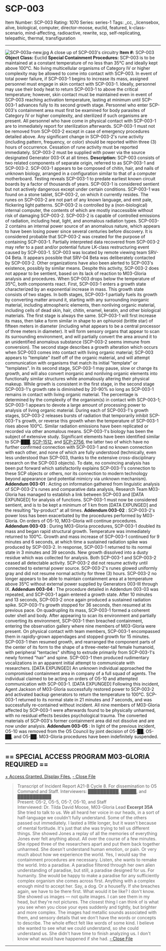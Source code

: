 # SCP-003
Item Number: SCP-003
Rating: 1070
Series: series-1
Tags: _cc, _licensebox, alive, biological, computer, director-moose, euclid, featured, k-class-scenario, mind-affecting, radioactive, rewrite, scp, self-replicating, telepathic, thermal, transfiguration

---

![SCP-003a-new.jpg](https://scp-wiki.wdfiles.com/local--files/scp-003/SCP-003a-new.jpg)
A close up of SCP-003's circuitry
**Item #:** SCP-003
**Object Class:** Euclid
**Special Containment Procedures:** SCP-003 is to be maintained at a constant temperature of no less than 35°C and ideally kept above 100°C. No living multicellular organisms of Category IV or higher complexity may be allowed to come into contact with SCP-003.
In event of total power failure, if SCP-003-1 begins to increase its mass, assigned personnel must engage in skin contact with SCP-003-1. Ideally, personnel may use their body heat to return SCP-003-1 to above the critical temperature; however, skin contact must be maintained even in event of SCP-003 reaching activation temperature, lasting at minimum until SCP-003-1 advances fully to its second growth stage.
Personnel who enter SCP-003's containment area must first be examined for body parasites of Category IV or higher complexity, and sterilized if such organisms are present. All personnel who have come in physical contact with SCP-003-1 are to immediately report for sterilization afterwards.
SCP-003-1 must not be removed from SCP-003-2 except in case of emergency procedures detailed above. Any significant change in SCP-003-2's rune activity (including pattern, frequency, or color) should be reported within three (3) hours of occurrence. Cessation of rune activity must be reported immediately. SCP-003-2 must be supplied with power via the source designated Generator 003-IX at all times.
**Description:** SCP-003 consists of two related components of separate origin, referred to as SCP-003-1 and SCP-003-2.
SCP-003-1 appears to be composed of chitin, hair, and nails of unknown biology, arranged in a configuration similar to that of a computer motherboard. Testing reveals SCP-003-1 to predate earliest known circuit boards by a factor of thousands of years. SCP-003-1 is considered sentient but not actively dangerous except under certain conditions.
SCP-003-1 was found on a stone tablet, SCP-003-2, on which it currently resides. The runes on SCP-003-2 are not part of any known language, and emit pale, flickering light patterns.
SCP-003-2 is controlled by a (non-biological) internal computer, the contents of which are mostly inaccessible without risk of damaging SCP-003-2. SCP-003-2 is capable of controlled emissions of radiation, including heat, light, and anomalous radiation types. SCP-003-2 contains an internal power source of an anomalous nature, which appears to have been losing power since several centuries before discovery.
It is considered probable that SCP-003-2 was created for the purpose of containing SCP-003-1. Partially interpreted data recovered from SCP-003-2 may refer to a past and/or potential future LK-class restructuring event caused by SCP-003-1.
SCP-003 was located by remote viewing team SRV-04 Beta. It appears possible that SRV-04 Beta was deliberately contacted by SCP-003-2. Other organizations have also been alerted to SCP-003's existence, possibly by similar means. Despite this activity, SCP-003-2 does not appear to be sentient, based on its lack of reaction to M03-Gloria analysis and procedures.
When SCP-003 drops below the temperature of 35°C, both components react.
First, SCP-003-1 enters a growth state characterized by an exponential increase in mass. This growth state consists of two stages. In both stages, SCP-003-1 partially fuels its growth by converting matter around it, starting with any surrounding inorganic material, including atmospheric elements, then nonliving organic material, including cells of dead skin, hair, chitin, enamel, keratin, and other biological materials.
The first stage is always the same. SCP-003-1 will first increase its mass, then take a form similar in shape to an ophiuroid (brittle star) of fifteen meters in diameter (including what appears to be a central processor of three meters in diameter). It will form sensory organs that appear to scan its surrounding environment, and will partially convert the area around it to an unidentified anomalous substance (SCP-003-2 seems immune from conversion).
The second stage describes a growth alteration which occurs when SCP-003 comes into contact with living organic material; SCP-003 appears to "template" itself off of the organic material, and will attempt communication with organisms that match its initial "template" or "templates".
In its second stage, SCP-003-1 may pause, slow or change its growth, and will also convert inorganic and nonliving organic elements into functionally similar structures while anomalously altering their physical makeup.
While growth is consistent in the first stage, in the second stage SCP-003-1's growth rate is diminished by 20-90% so long as SCP-003-1 remains in contact with living organic material. The percentage is determined by the complexity of the organism(s) in contact with SCP-003-1; SCP-003-1 appears to devote a large amount of processing power to analysis of living organic material.
During each of SCP-003-1's growth stages, SCP-003-2 releases bursts of radiation that temporarily inhibit SCP-003-1's growth, or reverse this growth when the temperature of SCP-003-1 rises above 100°C. Similar radiation emissions have been replicated or recorded via other anomalous means.
SCP-003-1's biology has been the subject of extensive study. Significant elements have been identified similar to SCP-███, [SCP-1512](/scp-1512), and [SCP-2756](/scp-2756), the latter two of which have no further confirmed connection with SCP-003-1 and no known connection with each other, and none of which are fully understood (technically, even less understood than SCP-003, thanks to the extensive cross-disciplinary research on the SCP-003 objects). To date, no convincing analysis has been put forward which satisfactorily explains SCP-003-1's connection to these SCP objects or others, nor its connection to modern technology beyond appearance (and potential mimicry via unknown mechanism).
**Addendum 003-01** : Acting on information gathered from linguistic analysis of SCP-003-2's runes and comparative data analysis, Research Team M03-Gloria has managed to establish a link between SCP-003 and [DATA EXPUNGED] for analysis of functions. SCP-003-1 must now be considered sentient, and is to be kept a minimum of 1 km from [DATA EXPUNGED] and the resulting "by-product" at all times.
**Addendum 003-02** : SCP-003-2's power loss has been exacerbated by the procedures performed by M03-Gloria. On orders of O5-10, M03-Gloria will continue procedures.
**Addendum 003-03** : During M03-Gloria procedures, SCP-003-1 doubled its mass and began rapid structural growth. Temperature was immediately returned to 100°C. Growth and mass increase of SCP-003-1 continued for 9 minutes and 6 seconds, at which time a sustained radiation spike was produced by SCP-003-2. In response, SCP-003-1 returned to its normal state in 3 minutes and 39 seconds. New growth dissolved into a dusty residue which was collected for analysis. Both SCP-003-1 and SCP-003-2 ceased all detectable activity. SCP-003-2 did not resume activity until connected to external power source. SCP-003-2's runes glowed uniformly gray and did not resume normal activity for three (3) hours. SCP-003-2 no longer appears to be able to maintain containment area at a temperature above 35°C without external power supplied by Generators 003-III through IX.
**Addendum 003-04** : The procedure detailed in Addendum 003-03 was repeated, and SCP-003-1 again entered a growth state. After 10 minutes and 13 seconds, SCP-003-2 once again produced a sustained radiation spike. SCP-003-1's growth stopped for 36 seconds, then resumed at its previous pace.
On quadrupling its mass, SCP-003-1 formed a coherent outer shell and body. After appearing to scan its environment and partially converting its environment, SCP-003-1 then breached containment, entering the observation gallery where nine members of M03-Gloria were present. On physical contact with team members, SCP-003-1 encompassed them in rapidly-grown appendages and stopped growth for 15 minutes. SCP-003-1 then resumed growth, and rearranged the component parts of the center of its form to the shape of a three-meter-tall female humanoid, with peripheral "tentacles" shifting to extrude primarily from SCP-003-1's newly formed "hair" and spine. SCP-003-1 then produced rudimentary vocalizations in an apparent initial attempt to communicate with researchers. [DATA EXPUNGED]
An unknown individual approached the compromised containment area in company of a full squad of agents. The individual claimed to be acting on orders of O5-10 and attempted communication with SCP-003-1. [DATA EXPUNGED]
Following this incident, Agent Jackson of M03-Gloria successfully restored power to SCP-003-2 and activated backup generators to return the temperature to 100°C. SCP-003-1 returned to its normal state in 21 minutes and 7 seconds, and was successfully re-contained without incident.
All nine members of M03-Gloria affected by SCP-003-1 were afterwards found to be physically unharmed, with no residual effects besides psychological trauma. The converted materials of SCP-003's former containment area did not dissolve and are now under analysis.
**Addendum 003-05** : In light of the previous incident, O5-10 was removed from the O5 Council by joint decision of O5-██, O5-██, and O5-██. M03-Gloria procedures have been indefinitely suspended.
* * *
## == SPECIAL ACCESS PROGRAM M03-GLORIA REQUIRED ==
[\+ Access Granted. Display Files.](javascript:;)
[\- Close File](javascript:;)
> Transcript of Incident Report A21-B Cycle 8. For dissemination to O5 Command and Staff.
> Interviewers: ██████████, █████, and ███████████  
>  Present: O5-2, O5-5, O5-7, O5-10, and Staff  
>  Interviewed: Dr. Tilda David Moose, M03-Gloria Lead
> **Excerpt 35A**
> She tried to talk to us. We all heard her voice in our heads, in a sort of half-language we couldn't fully understand. Some of the others passed out immediately. I lasted a little longer, but it wasn't because of mental fortitude. It's just that she was trying to tell us different things.
> She showed Jones a replay of all the memories of everything Jones ever felt anything about. All over the course of a few minutes. She ripped three of the researchers apart and put them back together unharmed. She doesn't understand human emotion, or pain. Or very much about how we experience the world.
> Yes, I would say the containment procedures are necessary.
> Listen, she wants to remake the world. Into a paradise. A paradise filtered through her own alien understanding of paradise, but still, a paradise designed for us. For humanity. She would be happy to make a paradise for any sufficiently complex organism she comes across first. Anything with a complex enough mind to accept her. Say, a dog. Or a housefly.
> If she breaches again, we have to be there first.
> What would it be like? I don't know. She showed us images — not quite images. I can see them in my head, but they're not pictures. The closest thing I can think of is what you see when you close your eyes suddenly and tightly, but brighter and more complex. The images had metallic sounds associated with them, and sensory details that we don't have the words or concepts to describe.
> The whole effect felt like words of some kind. I believe she wanted to see what we could understand, so she could understand us.
> She didn't have time to finish analyzing us. I don't know what would have happened if she had.
[\- Close File](javascript:;)
* * *